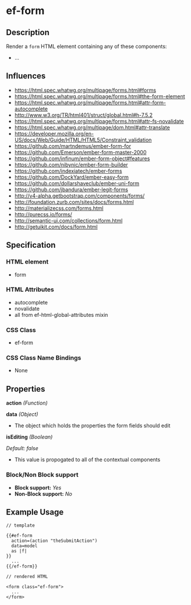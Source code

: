 # ef-form

## Description

Render a `form` HTML element containing any of these components:

* ...


## Influences

* https://html.spec.whatwg.org/multipage/forms.html#forms
* https://html.spec.whatwg.org/multipage/forms.html#the-form-element
* https://html.spec.whatwg.org/multipage/forms.html#attr-form-autocomplete
* http://www.w3.org/TR/html401/struct/global.html#h-7.5.2
* https://html.spec.whatwg.org/multipage/forms.html#attr-fs-novalidate
* https://html.spec.whatwg.org/multipage/dom.html#attr-translate
* https://developer.mozilla.org/en-US/docs/Web/Guide/HTML/HTML5/Constraint_validation
* https://github.com/martndemus/ember-form-for
* https://github.com/Emerson/ember-form-master-2000
* https://github.com/infinum/ember-form-object#features
* https://github.com/nibynic/ember-form-builder
* https://github.com/indexiatech/ember-forms
* https://github.com/DockYard/ember-easy-form
* https://github.com/dollarshaveclub/ember-uni-form
* https://github.com/jbandura/ember-legit-forms
* http://v4-alpha.getbootstrap.com/components/forms/
* http://foundation.zurb.com/sites/docs/forms.html
* http://materializecss.com/forms.html
* http://purecss.io/forms/
* http://semantic-ui.com/collections/form.html
* http://getuikit.com/docs/form.html



## Specification

### HTML element

* form


### HTML Attributes

* autocomplete
* novalidate
* all from ef-html-global-attributes mixin



### CSS Class

* ef-form


### CSS Class Name Bindings

* None


## Properties

**action** *(Function)*



**data** *(Object)*

* The object which holds the properties the form fields should edit



**isEditing** *(Boolean)*

*Default: false*

* This value is propogated to all of the contextual components



### Block/Non Block support

* **Block support:** *Yes*
* **Non-Block support:** *No*


## Example Usage

```
// template

{{#ef-form
  action=(action "theSubmitAction")
  data=model
  as |f|
}}
  ...
{{/ef-form}}

// rendered HTML

<form class="ef-form">
  ...
</form>
```
